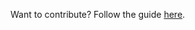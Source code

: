 Want to contribute? Follow the guide [here](https://github.com/amosyu2000/cyclops/wiki/GitHub-Usage-Guide).